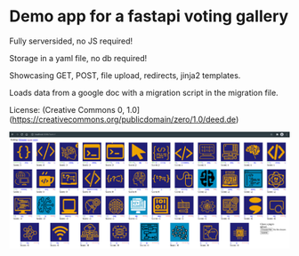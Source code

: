 # Demo app for a fastapi voting gallery

Fully serversided, no JS required!

Storage in a yaml file, no db required!

Showcasing GET, POST, file upload, redirects, jinja2 templates.

Loads data from a google doc with a migration script in the migration file.

License: (Creative Commons 0, 1.0](https://creativecommons.org/publicdomain/zero/1.0/deed.de)

![](screenshot.png)